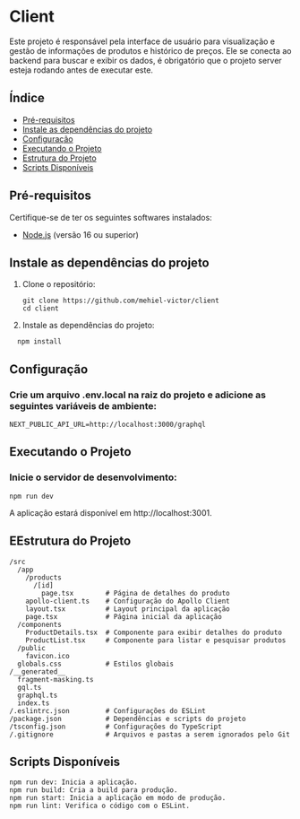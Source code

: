 # Client

Este projeto é responsável pela interface de usuário para visualização e gestão de informações de produtos e histórico de preços. Ele se conecta ao backend para buscar e exibir os dados, é obrigatório que o projeto server esteja rodando antes de executar este.

## Índice

- [Pré-requisitos](#pré-requisitos)
- [Instale as dependências do projeto](#instale-as-dependências-do-projeto)
- [Configuração](#configuração)
- [Executando o Projeto](#executando-o-projeto)
- [Estrutura do Projeto](#estrutura-do-projeto)
- [Scripts Disponíveis](#scripts-disponíveis)

## Pré-requisitos

Certifique-se de ter os seguintes softwares instalados:

- [Node.js](https://nodejs.org/) (versão 16 ou superior)

## Instale as dependências do projeto

1. Clone o repositório:
   ```
   git clone https://github.com/mehiel-victor/client
   cd client 
   ```

2. Instale as dependências do projeto:
  ```
    npm install
  ```

## Configuração

### Crie um arquivo .env.local na raiz do projeto e adicione as seguintes variáveis de ambiente:
  ```
  NEXT_PUBLIC_API_URL=http://localhost:3000/graphql
  ```

## Executando o Projeto
### Inicie o servidor de desenvolvimento:
  ```
  npm run dev
  ```
A aplicação estará disponível em http://localhost:3001.

## EEstrutura do Projeto
  ```
  /src
    /app
      /products
        /[id]
          page.tsx        # Página de detalhes do produto
      apollo-client.ts    # Configuração do Apollo Client
      layout.tsx          # Layout principal da aplicação
      page.tsx            # Página inicial da aplicação
    /components
      ProductDetails.tsx  # Componente para exibir detalhes do produto
      ProductList.tsx     # Componente para listar e pesquisar produtos
    /public
      favicon.ico
    globals.css           # Estilos globais
  /__generated__
    fragment-masking.ts
    gql.ts
    graphql.ts
    index.ts
  /.eslintrc.json         # Configurações do ESLint
  /package.json           # Dependências e scripts do projeto
  /tsconfig.json          # Configurações do TypeScript
  /.gitignore             # Arquivos e pastas a serem ignorados pelo Git
  ```

## Scripts Disponíveis
  ```
  npm run dev: Inicia a aplicação.
  npm run build: Cria a build para produção.
  npm run start: Inicia a aplicação em modo de produção.
  npm run lint: Verifica o código com o ESLint.
  ```
